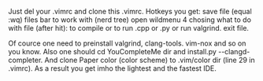 Just del your .vimrc and clone this .vimrc.
Hotkeys you get:
<F2> save file (equal :wq)
<F5> files bar to work with (nerd tree)
<F9> open wildmenu 4 chosing what to do with file (after <F2> hit): to compile or to run .cpp or .py or run valgrind.
<F10> exit file.

Of cource one need to preinstall valgrind, clang-tools. vim-nox and so on you know.
Also one should cd YouCompleteMe dir and install.py --clangd-completer.
And clone Paper color (color scheme) to .vim/color dir (line 29 in .vimrc).
As a result you get imho the lightest and the fastest IDE.

